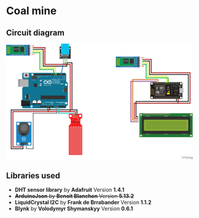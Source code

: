 # Coal mine
## Circuit diagram
  ![Circuit diagram](https://github.com/gharishkumar/coal_mine/raw/main/coal_mine_layout_bb.png)
## Libraries used
 - **DHT sensor library** by **Adafruit** Version **1.4.1**
 - ~~**ArduinoJson** by **Benoit Blanchon** Version **5.13.2**~~
 - **LiquidCrystal I2C** by **Frank de Brrabander** Version **1.1.2**
 - **Blynk** by **Volodymyr Shymanskyy** Version **0.6.1**
